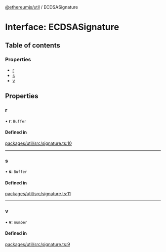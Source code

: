 [@ethereumjs/util](../README.md) / ECDSASignature

# Interface: ECDSASignature

## Table of contents

### Properties

- [r](ECDSASignature.md#r)
- [s](ECDSASignature.md#s)
- [v](ECDSASignature.md#v)

## Properties

### r

• **r**: `Buffer`

#### Defined in

[packages/util/src/signature.ts:10](https://github.com/ethereumjs/ethereumjs-monorepo/blob/master/packages/util/src/signature.ts#L10)

___

### s

• **s**: `Buffer`

#### Defined in

[packages/util/src/signature.ts:11](https://github.com/ethereumjs/ethereumjs-monorepo/blob/master/packages/util/src/signature.ts#L11)

___

### v

• **v**: `number`

#### Defined in

[packages/util/src/signature.ts:9](https://github.com/ethereumjs/ethereumjs-monorepo/blob/master/packages/util/src/signature.ts#L9)

